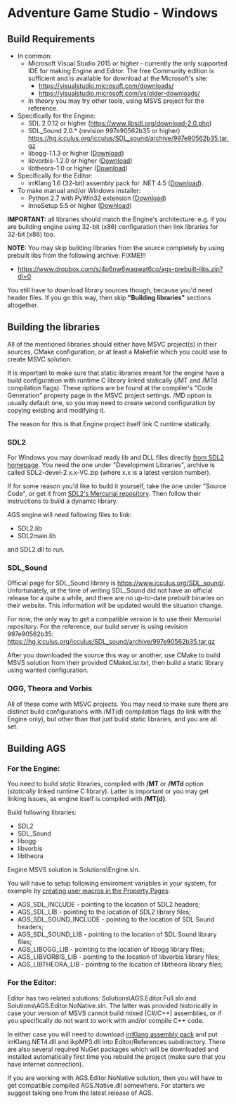# Adventure Game Studio - Windows

## Build Requirements

* In common:
  * Microsoft Visual Studio 2015 or higher - currently the only supported IDE for making Engine and Editor. The free Community edition is sufficient and is available for download at the Microsoft's site:
    * https://visualstudio.microsoft.com/downloads/
    * https://visualstudio.microsoft.com/vs/older-downloads/
  * In theory you may try other tools, using MSVS project for the reference.
* Specifically for the Engine:
  * SDL 2.0.12 or higher (https://www.libsdl.org/download-2.0.php)
  * SDL_Sound 2.0.* (revision 997e90562b35 or higher) https://hg.icculus.org/icculus/SDL_sound/archive/997e90562b35.tar.gz
  * libogg-1.1.3 or higher ([Download](https://www.xiph.org/downloads/))
  * libvorbis-1.2.0 or higher ([Download](https://www.xiph.org/downloads/))
  * libtheora-1.0 or higher ([Download](https://www.xiph.org/downloads/))
* Specifically for the Editor:
  * irrKlang 1.6 (32-bit) assembly pack for .NET 4.5 ([Download](https://www.ambiera.com/irrklang/downloads.html)).
* To make manual and/or Windows installer:
  * Python 2.7 with PyWin32 extension ([Download](http://www.activestate.com/activepython/downloads))
  * InnoSetup 5.5 or higher ([Download](http://www.jrsoftware.org/isdl.php))

**IMPORTANT:** all libraries should match the Engine's architecture: e.g. if you are building engine using 32-bit (x86) configuration then link libraries for 32-bit (x86) too.


**NOTE:** You may skip building libraries from the source completely by using prebuilt libs from the following archive:
  FIXME!!!
  * https://www.dropbox.com/s/4p6nw6waqwat6co/ags-prebuilt-libs.zip?dl=0

You still have to download library sources though, because you'd need header files.
If you go this way, then skip **"Building libraries"** sections altogether.


## Building the libraries

All of the mentioned libraries should either have MSVC project(s) in their sources, CMake configuration, or at least a Makefile which you could use to create MSVC solution.

It is important to make sure that static libraries meant for the engine have a build configuration with runtime C library linked statically (/MT and /MTd compilation flags). These options are be found at the compiler's "Code Generation" property page in the MSVC project settings.
/MD option is usually default one, so you may need to create second configuration by copying existing and modifying it.

The reason for this is that Engine project itself link C runtime statically.

### SDL2

For Windows you may download ready lib and DLL files directly [from SDL2 homepage](https://www.libsdl.org/download-2.0.php). You need the one under "Development Libraries", archive is called SDL2-devel-2.x.x-VC.zip (where x.x is a latest version number).

If for some reason you'd like to build it yourself, take the one under "Source Code", or get it from [SDL2's Mercurial repository](https://www.libsdl.org/hg.php). Then follow their instructions to build a dynamic library.

AGS engine will need following files to link:

* SDL2.lib
* SDL2main.lib

and SDL2.dll to run.

### SDL_Sound

Official page for SDL_Sound library is https://www.icculus.org/SDL_sound/.
Unfortunately, at the time of writing SDL_Sound did not have an official release for a quite a while, and there are no up-to-date prebuilt binaries on their website. This information will be updated would the situation change.

For now, the only way to get a compatible version is to use their Mercurial repository. For the reference, our build server is using revision 997e90562b35: https://hg.icculus.org/icculus/SDL_sound/archive/997e90562b35.tar.gz

After you downloaded the source this way or another, use CMake to build MSVS solution from their provided CMakeList.txt, then build a static library using wanted configuration.

### OGG, Theora and Vorbis

All of these come with MSVC projects. You may need to make sure there are distinct build configurations with /MT(d) compilation flags (to link with the Engine only), but other than that just build static libraries, and you are all set.


## Building AGS

### For the Engine:

You need to build *static* libraries, compiled with **/MT** or **/MTd** option (*statically* linked runtime C library). Latter is important or you may get linking issues, as engine itself is compiled with **/MT(d)**.

Build following libraries:
* SDL2
* SDL_Sound
* libogg
* libvorbis
* libtheora

Engine MSVS solution is Solutions\Engine.sln.

You will have to setup following enviroment variables in your system, for example by [creating user macros in the Property Pages](https://docs.microsoft.com/en-us/cpp/build/working-with-project-properties?view=msvc-160#user-defined-macros):

* AGS_SDL_INCLUDE - pointing to the location of SDL2 headers;
* AGS_SDL_LIB - pointing to the location of SDL2 library files;
* AGS_SDL_SOUND_INCLUDE - pointing to the location of SDL Sound headers;
* AGS_SDL_SOUND_LIB - pointing to the location of SDL Sound library files;
* AGS_LIBOGG_LIB - pointing to the location of libogg library files;
* AGS_LIBVORBIS_LIB - pointing to the location of libvorbis library files;
* AGS_LIBTHEORA_LIB - pointing to the location of libtheora library files;


### For the Editor:

Editor has two related solutions: Solutions\AGS.Editor.Full.sln and Solutions\AGS.Editor.NoNative.sln. The latter was provided historically in case your version of MSVS cannot build mixed (C#/C++) assemblies, or if you specifically do not want to work with and/or compile C++ code.

In either case you will need to download [irrKlang assembly pack](https://www.ambiera.com/irrklang/downloads.html) and put irrKlang.NET4.dll and ikpMP3.dll into Editor/References subdirectory.
There are also several required NuGet packages which will be downloaded and installed automatically first time you rebuild the project (make sure that you have internet connection).

If you are working with AGS.Editor.NoNative solution, then you will have to get compatible compiled AGS.Native.dll somewhere. For starters we suggest taking one from the latest release of AGS.
